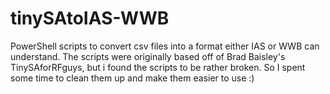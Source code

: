 # tinySAtoIAS-WWB
PowerShell scripts to convert csv files into a format either IAS or WWB can understand. The scripts were originally based off of Brad Baisley's TinySAforRFguys, but i found the scripts to be rather broken. So I spent some time to clean them up and make them easier to use :)
